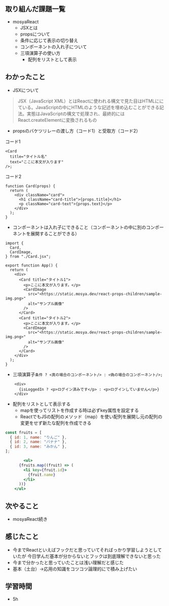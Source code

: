 ## 取り組んだ課題一覧

- mosyaReact
    - JSXとは
    - propsについて
    - 条件に応じて表示の切り替え
    - コンポーネントの入れ子について
    - 三項演算子の使い方
        - 配列をリストとして表示

## わかったこと

- JSXについて

> JSX（JavaScript XML）とはReactに使われる構文で見た目はHTMLににている。JavaScriptの中にHTMLのような記述を埋め込むことができる記法。実態はJavaScriptの構文で処理され、最終的にはReact.createElementに変換されるもの
> 
- propsのバケツリレーの渡し方（コード1）と受取方（コード2）

コード1

```
<Card
  title="タイトル名"
  text="ここに本文が入ります"
/>;

```

コード2

```
function Card(props) {
  return (
    <div className="card">
      <h1 className="card-title">{props.title}</h1>
      <p className="card-text">{props.text}</p>
    </div>
  );
}

```

- コンポーネントは入れ子にできること（コンポーネントの中に別のコンポーネントを展開することができる）

```
import {
  Card,
  CardImage,
} from "./Card.jsx";

export function App() {
  return (
    <div>
      <Card title="タイトル1">
        <p>ここに本文が入ります。</p>
        <CardImage
          src="<https://static.mosya.dev/react-props-children/sample-img.png>"
          alt="サンプル画像"
        />
      </Card>
      <Card title="タイトル2">
        <p>ここに本文が入ります。</p>
        <CardImage
          src="<https://static.mosya.dev/react-props-children/sample-img.png>"
          alt="サンプル画像"
        />
      </Card>
    </div>
  );
}

```

- 三項演算子`条件 ? <真の場合のコンポーネント/> : <偽の場合のコンポーネント/>;`

```
    <div>
      {isLoggedIn ? <p>ログイン済みです</p> : <p>ログインしていません</p>}
    </div>

```

- 配列をリストとして表示する
    - mapを使ってリストを作成する時は必ずkey属性を設定する
    - ReactでもJSの配列のメソッド（map）を使い配列を展開し元の配列の変更をせず新たな配列を作成できる

```jsx
const fruits = [
  { id: 1, name: "りんご" },
  { id: 2, name: "バナナ" },
  { id: 3, name: "みかん" },
];
```

```jsx
		<ul>
      {fruits.map((fruit) => (
        <li key={fruit.id}>
          {fruit.name}
        </li>
      ))}
    </ul>
```

## 次やること

- mosyaReact続き

## 感じたこと

- 今までReactといえばフックだと思っていてそればっかり学習しようとしていたが
今日学んだ基本が分からないとフックは到底理解できないと思った
- 今まで分かったと思っていたことは浅い理解だと感じた
- 基本（土台）→応用の知識をコツコツ論理的にで積み上げたい

## 学習時間

- 5h